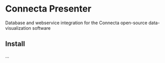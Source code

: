# Connecta Presenter

Database and webservice integration for the Connecta open-source data-visualization software

## Install

...
